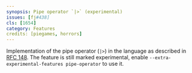 ```yaml
---
synopsis: Pipe operator `|>` (experimental)
issues: [fj#438]
cls: [1654]
category: Features
credits: [piegames, horrors]
---
```


Implementation of the pipe operator (`|>`) in the language as described in [RFC 148](https://github.com/NixOS/rfcs/pull/148).
The feature is still marked experimental, enable `--extra-experimental-features pipe-operator` to use it.
